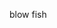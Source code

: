 <!-- GENERATED DOCUMENT DO NOT EDIT! -->
<!-- prettier-ignore-start -->
<!-- markdownlint-disable -->

<!-- Compiled with doculisp (version 1.2.3) https://www.npmjs.com/package/doculisp -->

blow fish

<!-- markdownlint-restore -->
<!-- prettier-ignore-end -->
<!-- GENERATED DOCUMENT DO NOT EDIT! -->
